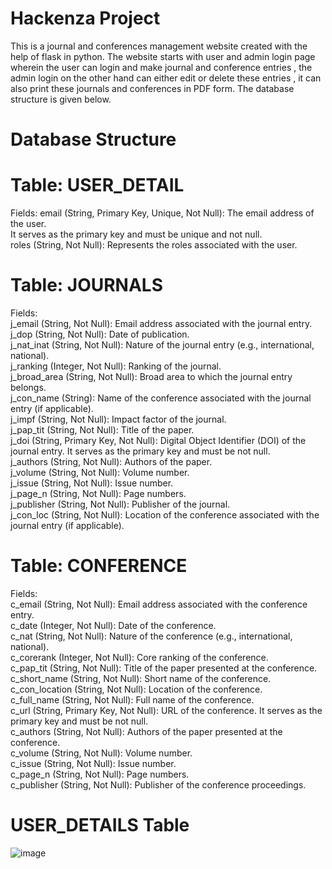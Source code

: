 # Hackenza Project
This is a journal and conferences management website created with the help of flask in python. The website starts with user and admin login page wherein the user can login and make journal and conference entries , the admin login on the other hand can either edit or delete these entries , it can also print these journals and conferences in PDF form. The database structure is given below.


# Database Structure

# Table: USER_DETAIL

Fields:
email (String, Primary Key, Unique, Not Null): The email address of the user.  
It serves as the primary key and must be unique and not null.  
roles (String, Not Null): Represents the roles associated with the user.  

# Table: JOURNALS
Fields:  
j_email (String, Not Null): Email address associated with the journal entry.  
j_dop (String, Not Null): Date of publication.  
j_nat_inat (String, Not Null): Nature of the journal entry (e.g., international, national).  
j_ranking (Integer, Not Null): Ranking of the journal.  
j_broad_area (String, Not Null): Broad area to which the journal entry belongs.  
j_con_name (String): Name of the conference associated with the journal entry (if applicable).  
j_impf (String, Not Null): Impact factor of the journal.  
j_pap_tit (String, Not Null): Title of the paper.  
j_doi (String, Primary Key, Not Null): Digital Object Identifier (DOI) of the journal entry. It serves as the primary key and must be not null.  
j_authors (String, Not Null): Authors of the paper.  
j_volume (String, Not Null): Volume number.  
j_issue (String, Not Null): Issue number.  
j_page_n (String, Not Null): Page numbers.  
j_publisher (String, Not Null): Publisher of the journal.  
j_con_loc (String, Not Null): Location of the conference associated with the journal entry (if applicable).  

# Table: CONFERENCE  
Fields:  
c_email (String, Not Null): Email address associated with the conference entry.  
c_date (Integer, Not Null): Date of the conference.  
c_nat (String, Not Null): Nature of the conference (e.g., international, national).  
c_corerank (Integer, Not Null): Core ranking of the conference.  
c_pap_tit (String, Not Null): Title of the paper presented at the conference.  
c_short_name (String, Not Null): Short name of the conference.  
c_con_location (String, Not Null): Location of the conference.  
c_full_name (String, Not Null): Full name of the conference.  
c_url (String, Primary Key, Not Null): URL of the conference. It serves as the primary key and must be not null.  
c_authors (String, Not Null): Authors of the paper presented at the conference.  
c_volume (String, Not Null): Volume number.  
c_issue (String, Not Null): Issue number.  
c_page_n (String, Not Null): Page numbers.  
c_publisher (String, Not Null): Publisher of the conference proceedings.  
  
# USER_DETAILS Table  

![image](https://github.com/BarryAllenCentralCity/Hackeza-complete/assets/93136153/e21caea2-e57a-45bd-a7a3-71078bd1bb90)


